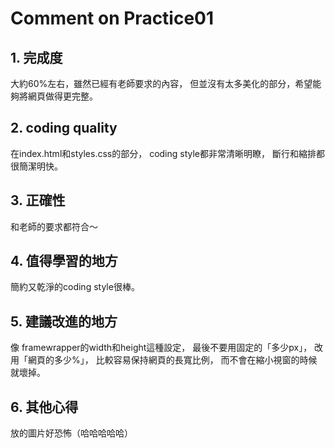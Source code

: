 # Comment on Practice01

## 1. 完成度
大約60%左右，雖然已經有老師要求的內容，
但並沒有太多美化的部分，希望能夠將網頁做得更完整。

## 2. coding quality
在index.html和styles.css的部分，
coding style都非常清晰明瞭，
斷行和縮排都很簡潔明快。

## 3. 正確性
和老師的要求都符合～

## 4. 值得學習的地方
簡約又乾淨的coding style很棒。

## 5. 建議改進的地方
像 framewrapper的width和height這種設定，
最後不要用固定的「多少px」，
改用「網頁的多少%」，
比較容易保持網頁的長寬比例，
而不會在縮小視窗的時候就壞掉。

## 6. 其他心得
放的圖片好恐怖（哈哈哈哈哈）
